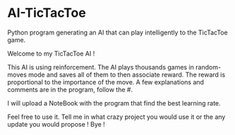 # AI-TicTacToe
Python program generating an AI that can play intelligently to the TicTacToe game.


Welcome to my TicTacToe AI !

This AI is using reinforcement. The AI plays thousands games in random-moves mode and saves all of them to then associate reward. The reward is proportional to the importance of the move.
A few explanations and comments are in the program, follow the #.

I will upload a NoteBook with the program that find the best learning rate.

Feel free to use it. Tell me in what crazy project you would use it or the any update you would propose ! Bye !


